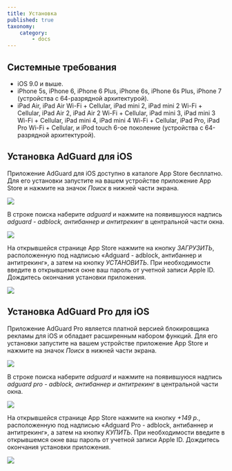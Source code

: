 ```yaml
---
title: Установка
published: true
taxonomy:
    category:
        - docs
---
```


## Системные требования
* iOS 9.0 и выше.
* iPhone 5s, iPhone 6, iPhone 6 Plus, iPhone 6s, iPhone 6s Plus, iPhone 7 (устройства с 64-разрядной архитектурой).
* iPad Air, iPad Air Wi-Fi + Cellular, iPad mini 2, iPad mini 2 Wi-Fi + Cellular, iPad Air 2, iPad Air 2 Wi-Fi + Cellular, iPad mini 3, iPad mini 3 Wi-Fi + Cellular, iPad mini 4, iPad mini 4 Wi-Fi + Cellular, iPad Pro, iPad Pro Wi-Fi + Cellular, и iPod touch 6-ое поколение (устройства с 64-разрядной архитектурой).

## Установка AdGuard для iOS
Приложение AdGuard для iOS доступно в каталоге App Store бесплатно. Для его установки запустите на вашем устройстве приложение App Store и нажмите на значок _Поиск_ в нижней части экрана.

<kbd>![](ios_install_RU_01.PNG?cropResize=800,600)</kbd>

В строке поиска наберите _adguard_ и нажмите на появившуюся надпись _adguard - adblock, антибаннер и антитрекинг_ в центральной части окна.

![](ios_install_RU_02.PNG)

На открывшейся странице App Store нажмите на кнопку _ЗАГРУЗИТЬ_, расположенную под надписью «Adguard - adblock, антибаннер и антитрекинг», а затем на кнопку _УСТАНОВИТЬ_. При необходимости введите в открывшемся окне ваш пароль от учетной записи Apple ID. Дождитесь окончания установки приложения.

![](ios_install_RU_03.PNG) 

## Установка AdGuard Pro для iOS
 
Приложение AdGuard Pro является платной версией блокировщика рекламы для iOS и обладает расширенным набором функций. Для его установки запустите на вашем устройстве приложение App Store и нажмите на значок _Поиск_ в нижней части экрана.

![](ios_install_RU_01.PNG)

В строке поиска наберите _adguard_ и нажмите на появившуюся надпись _adguard pro - adblock, антибаннер и антитрекинг_ в центральной части окна.

![](ios_install_RU_02.PNG)

На открывшейся странице App Store нажмите на кнопку _+149 р._, расположенную под надписью «Adguard Pro - adblock, антибаннер и антитрекинг», а затем на кнопку _КУПИТЬ_. При необходимости введите в открывшемся окне ваш пароль от учетной записи Apple ID. Дождитесь окончания установки приложения.

![](ios_install_RU_04.PNG)
